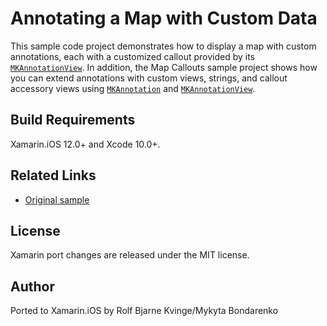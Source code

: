 Annotating a Map with Custom Data
=================

This sample code project demonstrates how to display a map with custom annotations, each with a customized callout provided by its [`MKAnnotationView`][1]. In addition, the Map Callouts sample project shows how you can extend annotations with custom views, strings, and callout accessory views using [`MKAnnotation`][2] and [`MKAnnotationView`][1].

[1]:https://developer.apple.com/documentation/mapkit/mkannotationview
[2]:https://developer.apple.com/documentation/mapkit/mkannotation

Build Requirements
-------

Xamarin.iOS 12.0+ and Xcode 10.0+.

Related Links
-------

- [Original sample](https://developer.apple.com/documentation/mapkit/mapkit_annotations/annotating_a_map_with_custom_data)

License
-------

Xamarin port changes are released under the MIT license.

Author
------

Ported to Xamarin.iOS by Rolf Bjarne Kvinge/Mykyta Bondarenko
